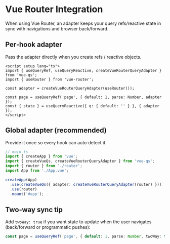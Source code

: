 # Vue Router Integration

When using Vue Router, an adapter keeps your query refs/reactive state in sync with navigations and browser back/forward.

## Per‑hook adapter

Pass the adapter directly when you create refs / reactive objects.

```vue
<script setup lang="ts">
import { useQueryRef, useQueryReactive, createVueRouterQueryAdapter } from 'vue-qs';
import { useRouter } from 'vue-router';

const adapter = createVueRouterQueryAdapter(useRouter());

const page = useQueryRef('page', { default: 1, parse: Number, adapter });
const { state } = useQueryReactive({ q: { default: '' } }, { adapter });
</script>
```

## Global adapter (recommended)

Provide it once so every hook can auto‑detect it.

```ts
// main.ts
import { createApp } from 'vue';
import { createVueQs, createVueRouterQueryAdapter } from 'vue-qs';
import { router } from './router';
import App from './App.vue';

createApp(App)
  .use(createVueQs({ adapter: createVueRouterQueryAdapter(router) }))
  .use(router)
  .mount('#app');
```

## Two‑way sync tip

Add `twoWay: true` if you want state to update when the user navigates (back/forward or programmatic pushes):

```ts
const page = useQueryRef('page', { default: 1, parse: Number, twoWay: true });
```

